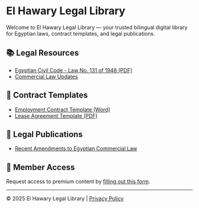 # El Hawary Legal Library

Welcome to El Hawary Legal Library — your trusted bilingual digital library for Egyptian laws, contract templates, and legal publications.

## 📚 Legal Resources
- [Egyptian Civil Code - Law No. 131 of 1948 (PDF)](https://example.com/civil-code.pdf)
- [Commercial Law Updates](https://example.com/commercial-law.pdf)

## 📄 Contract Templates
- [Employment Contract Template (Word)](https://example.com/employment-contract.docx)
- [Lease Agreement Template (PDF)](https://example.com/lease-agreement.pdf)

## 📰 Legal Publications
- [Recent Amendments to Egyptian Commercial Law](https://example.com/article1)

## 🔐 Member Access
Request access to premium content by [filling out this form](https://example.com/form).

---

© 2025 El Hawary Legal Library | [Privacy Policy](https://example.com/privacy)
